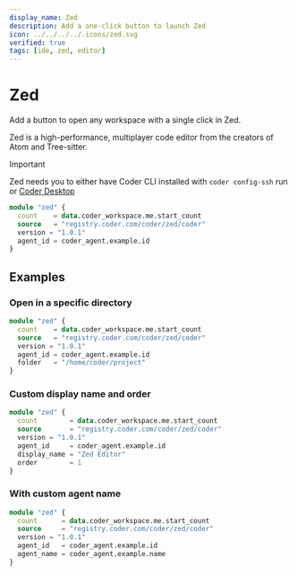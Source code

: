 ```yaml
---
display_name: Zed
description: Add a one-click button to launch Zed
icon: ../../../../.icons/zed.svg
verified: true
tags: [ide, zed, editor]
---
```


# Zed

Add a button to open any workspace with a single click in Zed.

Zed is a high-performance, multiplayer code editor from the creators of Atom and Tree-sitter.

> [!IMPORTANT]
> Zed needs you to either have Coder CLI installed with `coder config-ssh` run or [Coder Desktop](https://coder.com/docs/user-guides/desktop)

```tf
module "zed" {
  count    = data.coder_workspace.me.start_count
  source   = "registry.coder.com/coder/zed/coder"
  version = "1.0.1"
  agent_id = coder_agent.example.id
}
```

## Examples

### Open in a specific directory

```tf
module "zed" {
  count    = data.coder_workspace.me.start_count
  source   = "registry.coder.com/coder/zed/coder"
  version = "1.0.1"
  agent_id = coder_agent.example.id
  folder   = "/home/coder/project"
}
```

### Custom display name and order

```tf
module "zed" {
  count        = data.coder_workspace.me.start_count
  source       = "registry.coder.com/coder/zed/coder"
  version = "1.0.1"
  agent_id     = coder_agent.example.id
  display_name = "Zed Editor"
  order        = 1
}
```

### With custom agent name

```tf
module "zed" {
  count      = data.coder_workspace.me.start_count
  source     = "registry.coder.com/coder/zed/coder"
  version = "1.0.1"
  agent_id   = coder_agent.example.id
  agent_name = coder_agent.example.name
}
```
